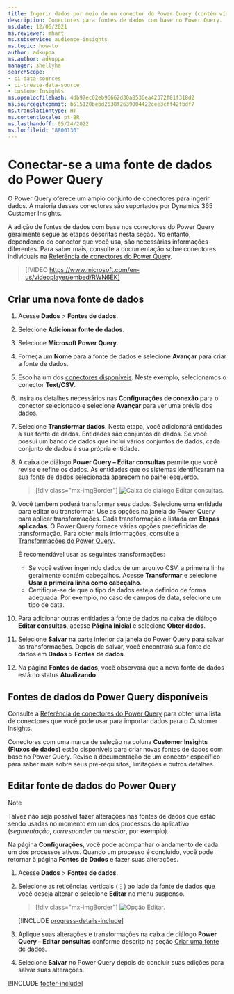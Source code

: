 ```yaml
---
title: Ingerir dados por meio de um conector do Power Query (contém vídeo)
description: Conectores para fontes de dados com base no Power Query.
ms.date: 12/06/2021
ms.reviewer: mhart
ms.subservice: audience-insights
ms.topic: how-to
author: adkuppa
ms.author: adkuppa
manager: shellyha
searchScope:
- ci-data-sources
- ci-create-data-source
- customerInsights
ms.openlocfilehash: 4db97ec02eb96662d30a8536ea42372f81f318d2
ms.sourcegitcommit: b515120bebd2638f2639004422cee3cff42fbdf7
ms.translationtype: HT
ms.contentlocale: pt-BR
ms.lasthandoff: 05/24/2022
ms.locfileid: "8800130"
---
```

# <a name="connect-to-a-power-query-data-source"></a>Conectar-se a uma fonte de dados do Power Query

O Power Query oferece um amplo conjunto de conectores para ingerir dados. A maioria desses conectores são suportados por Dynamics 365 Customer Insights. 

A adição de fontes de dados com base nos conectores do Power Query geralmente segue as etapas descritas nesta seção. No entanto, dependendo do conector que você usa, são necessárias informações diferentes. Para saber mais, consulte a documentação sobre conectores individuais na [Referência de conectores do Power Query](/power-query/connectors/).

> [!VIDEO https://www.microsoft.com/en-us/videoplayer/embed/RWN6EK]

## <a name="create-a-new-data-source"></a>Criar uma nova fonte de dados

1. Acesse **Dados** > **Fontes de dados**.

1. Selecione **Adicionar fonte de dados**.

1. Selecione **Microsoft Power Query**.

1. Forneça um **Nome** para a fonte de dados e selecione **Avançar** para criar a fonte de dados.

1. Escolha um dos [conectores disponíveis](#available-power-query-data-sources). Neste exemplo, selecionamos o conector **Text/CSV**.

1. Insira os detalhes necessários nas **Configurações de conexão** para o conector selecionado e selecione **Avançar** para ver uma prévia dos dados.

1. Selecione **Transformar dados**. Nesta etapa, você adicionará entidades à sua fonte de dados. Entidades são conjuntos de dados. Se você possui um banco de dados que inclui vários conjuntos de dados, cada conjunto de dados é sua própria entidade.

1. A caixa de diálogo **Power Query – Editar consultas** permite que você revise e refine os dados. As entidades que os sistemas identificaram na sua fonte de dados selecionada aparecem no painel esquerdo.

   > [!div class="mx-imgBorder"]
   > ![Caixa de diálogo Editar consultas.](media/data-manager-configure-edit-queries.png "Caixa de diálogo Editar consultas")

1. Você também poderá transformar seus dados. Selecione uma entidade para editar ou transformar. Use as opções na janela do Power Query para aplicar transformações. Cada transformação é listada em **Etapas aplicadas**. O Power Query fornece várias opções predefinidas de transformação. Para obter mais informações, consulte a [Transformações do Power Query](/power-query/power-query-what-is-power-query#transformations).

   É recomendável usar as seguintes transformações:

   - Se você estiver ingerindo dados de um arquivo CSV, a primeira linha geralmente contém cabeçalhos. Acesse **Transformar** e selecione **Usar a primeira linha como cabeçalho**.
   - Certifique-se de que o tipo de dados esteja definido de forma adequada. Por exemplo, no caso de campos de data, selecione um tipo de data.

1. Para adicionar outras entidades à fonte de dados na caixa de diálogo **Editar consultas**, acesse **Página Inicial** e selecione **Obter dados**.

1. Selecione **Salvar** na parte inferior da janela do Power Query para salvar as transformações. Depois de salvar, você encontrará sua fonte de dados em **Dados** > **Fontes de dados**.

1. Na página **Fontes de dados**, você observará que a nova fonte de dados está no status **Atualizando**.

## <a name="available-power-query-data-sources"></a>Fontes de dados do Power Query disponíveis

Consulte a [Referência de conectores do Power Query](/power-query/connectors/) para obter uma lista de conectores que você pode usar para importar dados para o Customer Insights. 

Conectores com uma marca de seleção na coluna **Customer Insights (Fluxos de dados)** estão disponíveis para criar novas fontes de dados com base no Power Query. Revise a documentação de um conector específico para saber mais sobre seus pré-requisitos, limitações e outros detalhes.

## <a name="edit-power-query-data-sources"></a>Editar fonte de dados do Power Query

> [!NOTE]
> Talvez não seja possível fazer alterações nas fontes de dados que estão sendo usadas no momento em um dos processos do aplicativo (*segmentação*, *corresponder* ou *mesclar*, por exemplo). 
>
> Na página **Configurações**, você pode acompanhar o andamento de cada um dos processos ativos. Quando um processo é concluído, você pode retornar à página **Fontes de Dados** e fazer suas alterações.

1. Acesse **Dados** > **Fontes de dados**.

2. Selecione as reticências verticais (&vellip;) ao lado da fonte de dados que você deseja alterar e selecione **Editar** no menu suspenso.

   > [!div class="mx-imgBorder"]
   > ![Opção Editar.](media/edit-option-data-sources.png "Editar opção")

   [!INCLUDE [progress-details-include](includes/progress-details-pane.md)]
   
3. Aplique suas alterações e transformações na caixa de diálogo **Power Query – Editar consultas** conforme descrito na seção [Criar uma fonte de dados](#create-a-new-data-source).

4. Selecione **Salvar** no Power Query depois de concluir suas edições para salvar suas alterações.


[!INCLUDE [footer-include](includes/footer-banner.md)]
